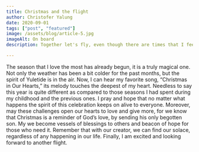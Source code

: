 ```yaml
---
title: Christmas and the flight
author: Christofer Yalung
date: 2020-09-01
tags: ["post", "featured"]
image: /assets/blog/article-5.jpg
imageAlt: On board
description: Together let's fly, even though there are times that I feel nervous boarding a plane.  

---
```


The season that I love the most has already begun, it is a truly magical one. Not only the weather has been a bit colder for the past months, but the spirit of Yuletide is in the air. Now, I can hear my favorite song, “Christmas in Our Hearts,” its melody touches the deepest of my heart. 
Needless to say this year is quite different as compared to those seasons I had spent during my childhood and the previous ones. I pray and hope that no matter what happens the spirit of this celebration keeps on alive to everyone. Moreover, may these challenges open our hearts to love and give more, for we know that Christmas is a reminder of God’s love, by sending his only begotten son. My we become vessels of blessings to others and beacon of hope for those who need it. Remember that with our creator, we can find our solace, regardless of any happening in our life. 
Finally, I am excited and looking forward to another flight.
